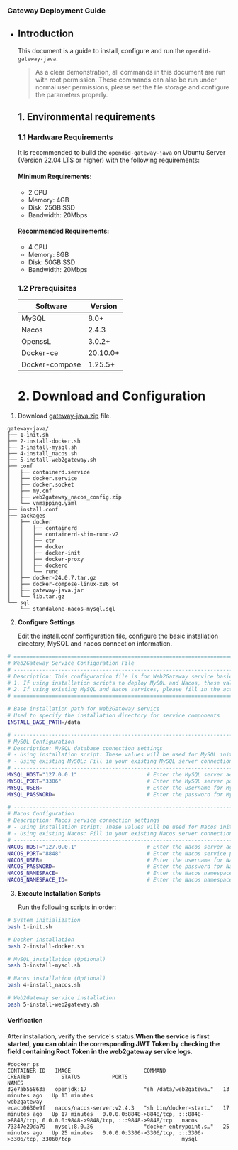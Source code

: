 ### Gateway Deployment Guide

- ## **Introduction**

  This document is a guide to install, configure and run the `opendid-gateway-java`. 

  > As a clear demonstration, all commands in this document are run with root permission. These commands can also be run under normal user permissions, please set the file storage and configure the parameters properly.

  ## 1. Environmental requirements

  ### 1.1 **Hardware Requirements**

  It is recommended to build the `opendid-gateway-java` on Ubuntu Server (Version 22.04 LTS or higher) with the following requirements:

  #### **Minimum Requirements:**

  - 2 CPU
  - Memory: 4GB
  - Disk: 25GB SSD
  - Bandwidth: 20Mbps

  #### **Recommended Requirements:**

  - 4 CPU
  - Memory: 8GB
  - Disk: 50GB SSD
  - Bandwidth: 20Mbps

  ### 1.2 **Prerequisites**

  | Software       | Version  |
  | -------------- | -------- |
  | MySQL          | 8.0+     |
  | Nacos          | 2.4.3    |
  | OpenssL        | 3.0.2+   |
  | Docker-ce      | 20.10.0+ |
  | Docker-compose | 1.25.5+  |

  # 2. **Download and Configuration**

1. Download [gateway-java.zip](https://github.com/OpenDID-Labs/gateway-java/releases/) file.

```
gateway-java/
├── 1-init.sh
├── 2-install-docker.sh
├── 3-install-mysql.sh
├── 4-install_nacos.sh
├── 5-install-web2gateway.sh
├── conf
│   ├── containerd.service
│   ├── docker.service
│   ├── docker.socket
│   ├── my.cnf
│   ├── web2gateway_nacos_config.zip
│   └── vnmapping.yaml
├── install.conf
├── packages
│   ├── docker
│   │   ├── containerd
│   │   ├── containerd-shim-runc-v2
│   │   ├── ctr
│   │   ├── docker
│   │   ├── docker-init
│   │   ├── docker-proxy
│   │   ├── dockerd
│   │   └── runc
│   ├── docker-24.0.7.tar.gz
│   ├── docker-compose-linux-x86_64
│   ├── gateway-java.jar
│   └── lib.tar.gz
└── sql
    └── standalone-nacos-mysql.sql
```



2. **Configure Settings**

   Edit the install.conf configuration file, configure the basic installation directory, MySQL and nacos connection information.

```bash
# ========================================================================================
# Web2Gateway Service Configuration File
# ----------------------------------------------------------------------------------------
# Description: This configuration file is for Web2Gateway service basic settings
# 1. If using installation scripts to deploy MySQL and Nacos, these values will be used for service initialization
# 2. If using existing MySQL and Nacos services, please fill in the actual connection information
# ========================================================================================

# Base installation path for Web2Gateway service
# Used to specify the installation directory for service components
INSTALL_BASE_PATH=/data

# ----------------------------------------------------------------------------------------
# MySQL Configuration
# Description: MySQL database connection settings
# - Using installation script: These values will be used for MySQL initialization
# - Using existing MySQL: Fill in your existing MySQL server connection details
# ----------------------------------------------------------------------------------------
MYSQL_HOST="127.0.0.1"                      # Enter the MySQL server address
MYSQL_PORT="3306"                           # Enter the MySQL server port
MYSQL_USER=                                 # Enter the username for MySQL
MYSQL_PASSWORD=                             # Enter the password for MySQL

# ----------------------------------------------------------------------------------------
# Nacos Configuration
# Description: Nacos service connection settings
# - Using installation script: These values will be used for Nacos initialization
# - Using existing Nacos: Fill in your existing Nacos server connection details
# ----------------------------------------------------------------------------------------
NACOS_HOST="127.0.0.1"                      # Enter the Nacos server address
NACOS_PORT="8848"                           # Enter the Nacos service port
NACOS_USER=                                 # Enter the username for Nacos
NACOS_PASSWORD=                             # Enter the password for Nacos
NACOS_NAMESPACE=                            # Enter the Nacos namespace name
NACOS_NAMESPACE_ID=                         # Enter the Nacos namespace ID
```



3. **Execute Installation Scripts**

   Run the following scripts in order:

```bash
# System initialization
bash 1-init.sh

# Docker installation
bash 2-install-docker.sh

# MySQL installation (Optional)
bash 3-install-mysql.sh

# Nacos installation (Optional)
bash 4-install_nacos.sh

# Web2Gateway service installation
bash 5-install-web2gateway.sh
```



#### Verification

After installation, verify the service's status.**When the service is first started, you can obtain the corresponding JWT Token by checking the field containing Root Token in the web2gateway service logs.**


```
#docker ps
CONTAINER ID   IMAGE                       COMMAND                  CREATED          STATUS          PORTS                                                                                  NAMES
32e7ab55863a   openjdk:17                  "sh /data/web2gatewa…"   13 minutes ago   Up 13 minutes                                                                                          web2gateway
ecacb0630e9f   nacos/nacos-server:v2.4.3   "sh bin/docker-start…"   17 minutes ago   Up 17 minutes   0.0.0.0:8848->8848/tcp, :::8848->8848/tcp, 0.0.0.0:9848->9848/tcp, :::9848->9848/tcp   nacos
73347e29da79   mysql:8.0.36                "docker-entrypoint.s…"   25 minutes ago   Up 25 minutes   0.0.0.0:3306->3306/tcp, :::3306->3306/tcp, 33060/tcp                                   mysql
```

